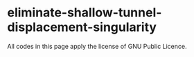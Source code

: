 # eliminate-shallow-tunnel-displacement-singularity
All codes in this page apply the license of GNU Public Licence.
